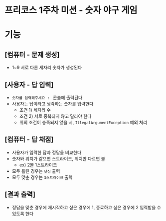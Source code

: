 # 프리코스 1주차 미션 - 숫자 야구 게임

# 기능

## [컴퓨터 - 문제 생성]
- 1~9 서로 다른 세자리 숫자가 생성된다
## [사용자 - 답 입력]
- `숫자를 입력해주세요 : ` 콘솔에 출력된다
- 사용자는 답이라고 생각하는 숫자를 입력한다
    - 조건 1) 세자리 수
    - 조건 2) 서로 중복되지 않고 달라야 한다
    - 위의 조건이 충족되지 않을 시, `IllegalArgumentException` 예외 처리
## [컴퓨터 - 답 채점]
- 사용자가 입력한 답과 정답을 비교한다
- 숫자와 위치가 같으면 스트라이크, 위치만 다르면 볼
  - ex) 2볼 1스트라이크
- 모두 틀린 경우는 `낫싱` 출력
- 모두 맞춘 경우는 `3스트라이크` 출력
## [결과 출력]
- 정답을 맞춘 경우에 재시작하고 싶은 경우에 1, 종료하고 싶은 경우에 2 입력받을 수 있도록 한다
